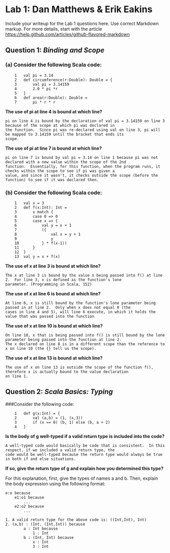 # Lab 1: Dan Matthews & Erik Eakins

Include your writeup for the Lab 1 questions here. Use correct
Markdown markup. For more details, start with the article
https://help.github.com/articles/github-flavored-markdown


## Question 1: *Binding and Scope*

### (a) Consider the following Scala code:

```
	1	val pi = 3.14
	2	def circumference(r:Double): Double = {
	3		val pi = 3.14159
	4		2.0 * pi *r
	5	}
	6	def area(r:Double): Double = 
	7		pi * r * r
```

**The use of pi at line 4 is bound at which line?**
	
	pi on line 4 is bound by the declaration of val pi = 3.14159 on line 3 because of the scope at which pi was declared in 
	the function.  Since pi was re-declared using val on line 3, pi will be mapped to 3.14159 until the bracket that ends its 
	scope.

**The use of pi at line 7 is bound at which line?**
	
	pi on line 7 is bound by val pi = 3.14 on line 1 because pi was not declared with a new value within the scope of the 2nd
	function.  Essentially, for this function, when the program runs, it checks within the scope to see if pi was given a 
	value, and since it wasn't, it checks outside the scope (before the function) to see if it was declared then.

### (b) Consider the following Scala code:

```
	1	val x = 3
	2	def f(x:Int): Int =
	3		x match {
	4		case 0 => 0
	5		case x => {
	6			val y = x + 1
	7			({
	8				val x = y + 1
	9				y
	10			} * f(x-1))
	11		}
	12	}
	13	val y = x + f(x)
```

**The use of x at line 3 is bound at which line?**
	
	The x at line 3 is bound by the value x being passed into f() at line 2.  For line 3, x is defined as the function's lone 
	parameter. (Programming in Scala, 152)

**The use of x at line 6 is bound at which line?**

	At line 6, x is still bound by the function's lone parameter being passed in at line 2.  Only when x does not equal 0 (the
	cases in line 4 and 5), will line 6 execute, in which it holds the value that was passed into the function

**The use of x at line 10 is bound at which line?**

	On line 10, x that is being passed into f() is still bound by the lone parameter being passed into the function at line 2.
	The x declared on line 8 is in a different scope than the reference to x on line 10 (the {} tell us the scope).

**The use of x at line 13 is bound at which line?**

	The use of x on line 13 is outside the scope of the function f(), therefore x is actually bound to the value declaration 
	on line 1.

## Question 2: *Scala Basics: Typing*

###Consider the following code:
```
	1	def g(x:Int) = {
	2		val (a,b) = (1, (x,3))
	3		if (x == 0) (b, 1) else (b, a + 2)
	4	}
```
**Is the body of g well-typed if a valid return type is included into the code?**

	A well-typed code would basically be code that is consistent.  In this respect, if we included a valid return type, the
	code would be well-typed because the return type would always be true in both if and else situations.

**If so, give the return type of g and explain how you determined this type?**

For this explanation, first, give the types of names a and b.  Then, explain the body expression using the following format:
		
	e:o because
		e1:o1 because
			...
		e2:o2 because
			...

	1. A valid return type for the above code is: ((Int,Int), Int)
	2. (a,b) : (Int, (Int,Int)) because
			a : Int because 
				1 : Int
			b : (Int, Int) because
				x : Int
				3 : Int
